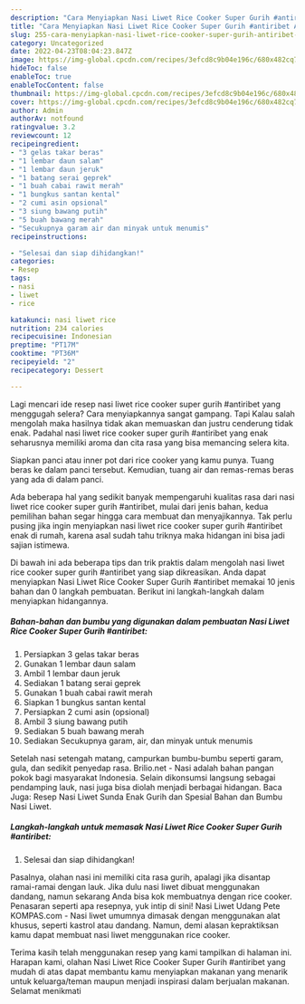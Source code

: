 ```yaml
---
description: "Cara Menyiapkan Nasi Liwet Rice Cooker Super Gurih #antiribet Anti Gagal"
title: "Cara Menyiapkan Nasi Liwet Rice Cooker Super Gurih #antiribet Anti Gagal"
slug: 255-cara-menyiapkan-nasi-liwet-rice-cooker-super-gurih-antiribet-anti-gagal
category: Uncategorized
date: 2022-04-23T08:04:23.847Z
image: https://img-global.cpcdn.com/recipes/3efcd8c9b04e196c/680x482cq70/nasi-liwet-rice-cooker-super-gurih-antiribet-foto-resep-utama.jpg
hideToc: false
enableToc: true
enableTocContent: false
thumbnail: https://img-global.cpcdn.com/recipes/3efcd8c9b04e196c/680x482cq70/nasi-liwet-rice-cooker-super-gurih-antiribet-foto-resep-utama.jpg
cover: https://img-global.cpcdn.com/recipes/3efcd8c9b04e196c/680x482cq70/nasi-liwet-rice-cooker-super-gurih-antiribet-foto-resep-utama.jpg
author: Admin
authorAv: notfound
ratingvalue: 3.2
reviewcount: 12
recipeingredient:
- "3 gelas takar beras"
- "1 lembar daun salam"
- "1 lembar daun jeruk"
- "1 batang serai geprek"
- "1 buah cabai rawit merah"
- "1 bungkus santan kental"
- "2 cumi asin opsional"
- "3 siung bawang putih"
- "5 buah bawang merah"
- "Secukupnya garam air dan minyak untuk menumis"
recipeinstructions:

- "Selesai dan siap dihidangkan!"
categories:
- Resep
tags:
- nasi
- liwet
- rice

katakunci: nasi liwet rice 
nutrition: 234 calories
recipecuisine: Indonesian
preptime: "PT17M"
cooktime: "PT36M"
recipeyield: "2"
recipecategory: Dessert

---
```



Lagi mencari ide resep nasi liwet rice cooker super gurih #antiribet yang menggugah selera? Cara menyiapkannya sangat gampang. Tapi Kalau salah mengolah maka hasilnya tidak akan memuaskan dan justru cenderung tidak enak. Padahal nasi liwet rice cooker super gurih #antiribet yang enak seharusnya memiliki aroma dan cita rasa yang bisa memancing selera kita.


Siapkan panci atau inner pot dari rice cooker yang kamu punya. Tuang beras ke dalam panci tersebut. Kemudian, tuang air dan remas-remas beras yang ada di dalam panci.

Ada beberapa hal yang sedikit banyak mempengaruhi kualitas rasa dari nasi liwet rice cooker super gurih #antiribet, mulai dari jenis bahan, kedua pemilihan bahan segar hingga cara membuat dan menyajikannya. Tak perlu pusing jika ingin menyiapkan nasi liwet rice cooker super gurih #antiribet enak di rumah, karena asal sudah tahu triknya maka hidangan ini bisa jadi sajian istimewa.


Di bawah ini ada beberapa tips dan trik praktis dalam mengolah nasi liwet rice cooker super gurih #antiribet yang siap dikreasikan. Anda dapat menyiapkan Nasi Liwet Rice Cooker Super Gurih #antiribet memakai 10 jenis bahan dan 0 langkah pembuatan. Berikut ini langkah-langkah dalam menyiapkan hidangannya.

<!--inarticleads1-->

##### Bahan-bahan dan bumbu yang digunakan dalam pembuatan Nasi Liwet Rice Cooker Super Gurih #antiribet:

1. Persiapkan 3 gelas takar beras
1. Gunakan 1 lembar daun salam
1. Ambil 1 lembar daun jeruk
1. Sediakan 1 batang serai geprek
1. Gunakan 1 buah cabai rawit merah
1. Siapkan 1 bungkus santan kental
1. Persiapkan 2 cumi asin (opsional)
1. Ambil 3 siung bawang putih
1. Sediakan 5 buah bawang merah
1. Sediakan Secukupnya garam, air, dan minyak untuk menumis


Setelah nasi setengah matang, campurkan bumbu-bumbu seperti garam, gula, dan sedikit penyedap rasa. Brilio.net - Nasi adalah bahan pangan pokok bagi masyarakat Indonesia. Selain dikonsumsi langsung sebagai pendamping lauk, nasi juga bisa diolah menjadi berbagai hidangan. Baca Juga: Resep Nasi Liwet Sunda Enak Gurih dan Spesial Bahan dan Bumbu Nasi Liwet. 

<!--inarticleads2-->

##### Langkah-langkah untuk memasak Nasi Liwet Rice Cooker Super Gurih #antiribet:


1. Selesai dan siap dihidangkan!

Pasalnya, olahan nasi ini memiliki cita rasa gurih, apalagi jika disantap ramai-ramai dengan lauk. Jika dulu nasi liwet dibuat menggunakan dandang, namun sekarang Anda bisa kok membuatnya dengan rice cooker. Penasaran seperti apa resepnya, yuk intip di sini! Nasi Liwet Udang Pete KOMPAS.com - Nasi liwet umumnya dimasak dengan menggunakan alat khusus, seperti kastrol atau dandang. Namun, demi alasan kepraktiksan kamu dapat membuat nasi liwet menggunakan rice cooker. 

Terima kasih telah menggunakan resep yang kami tampilkan di halaman ini. Harapan kami, olahan Nasi Liwet Rice Cooker Super Gurih #antiribet yang mudah di atas dapat membantu kamu menyiapkan makanan yang menarik untuk keluarga/teman maupun menjadi inspirasi dalam berjualan makanan. Selamat menikmati
